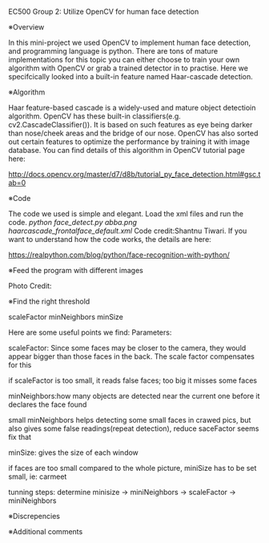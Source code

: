 EC500 Group 2: Utilize OpenCV for human face detection

※Overview

In this mini-project we used OpenCV to implement human face detection, and programming language is python. There are tons of mature implementations for this topic you can either choose to train your own algorithm with OpenCV or grab a trained detector in to practise. Here we specifcically looked into a built-in feature named Haar-cascade detection.

※Algorithm

Haar feature-based cascade is a widely-used and mature object detectioin algorithm. OpenCV has these built-in classifiers(e.g. cv2.CascadeClassifier()). It is based on such features as eye being darker than nose/cheek areas and the bridge of our nose. OpenCV has also sorted out certain features to optimize the performance by training it with image database. You can find details of this algorithm in OpenCV tutorial page here:

http://docs.opencv.org/master/d7/d8b/tutorial_py_face_detection.html#gsc.tab=0

※Code

The code we used is simple and elegant. 
Load the xml files and run the code. 
*python face_detect.py abba.png haarcascade_frontalface_default.xml*
Code credit:Shantnu Tiwari. If you want to understand how the code works, the details are here:

https://realpython.com/blog/python/face-recognition-with-python/

※Feed the program with different images

Photo Credit:

※Find the right threshold

scaleFactor
minNeighbors
minSize

Here are some useful points we find:
Parameters:

scaleFactor: Since some faces may be closer to the camera, they would appear bigger than those faces in the back. The scale factor compensates for this

if scaleFactor is too small, it reads false faces; too big it misses some faces

minNeighbors:how many objects are detected near the current one before it declares the face found

small minNeighbors helps detecting some small faces in crawed pics, but also gives some false readings(repeat detection), reduce saceFactor seems fix that

minSize: gives the size of each window 

if faces are too small compared to the whole picture, miniSize has to be set small, ie: carmeet

tunning steps: determine minisize -> miniNeighbors -> scaleFactor -> miniNeighbors

※Discrepencies

※Additional comments

